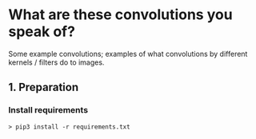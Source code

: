 # What are these convolutions you speak of?

Some example convolutions; examples of what convolutions by different kernels / filters do to images.


## 1. Preparation

### Install requirements

```
> pip3 install -r requirements.txt
```
